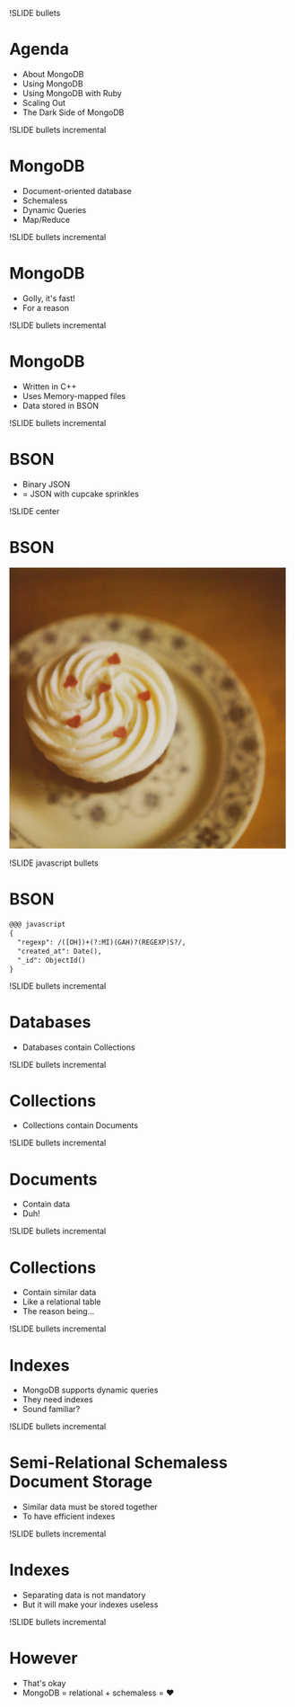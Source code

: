 !SLIDE bullets

# Agenda #

* <span class="current">About MongoDB</span>
* Using MongoDB
* Using MongoDB with Ruby
* Scaling Out
* The Dark Side of MongoDB

!SLIDE bullets incremental

# MongoDB #

* Document-oriented database
* Schemaless
* Dynamic Queries
* Map/Reduce

!SLIDE bullets incremental

# MongoDB #

* Golly, it's fast!
* For a reason

!SLIDE bullets incremental

# MongoDB #

* Written in C++
* Uses Memory-mapped files
* Data stored in BSON

!SLIDE bullets incremental

# BSON #

* Binary JSON
* = JSON with cupcake sprinkles

!SLIDE center

# BSON #

![Cupcake!](cupcake.jpg)

!SLIDE javascript bullets

# BSON #

    @@@ javascript
    {
      "regexp": /([OH])+(?:MI)(GAH)?(REGEXP)S?/,
      "created_at": Date(),
      "_id": ObjectId()
    }

!SLIDE bullets incremental

# Databases #

* Databases contain Collections

!SLIDE bullets incremental

# Collections #

* Collections contain Documents

!SLIDE bullets incremental

# Documents #

* Contain data
* Duh!

!SLIDE bullets incremental

# Collections #

* Contain similar data
* Like a relational table
* The reason being...

!SLIDE bullets incremental

# Indexes #

* MongoDB supports dynamic queries
* They need indexes
* Sound familiar?

!SLIDE bullets incremental

# Semi-Relational Schemaless Document Storage #

* Similar data must be stored together
* To have efficient indexes

!SLIDE bullets incremental

# Indexes #

* Separating data is not mandatory
* But it will make your indexes useless

!SLIDE bullets incremental

# However #

* That's okay
* MongoDB = relational + schemaless = <span class="heart">&#9829;</span>
